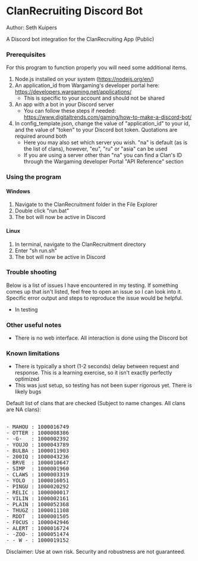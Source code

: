 # ClanRecruiting Discord Bot
Author: Seth Kuipers  
  
A Discord bot integration for the ClanRecruiting App (Public)
  
### Prerequisites  

For this program to function properly you will need some additional items.  
1. Node.js installed on your system (https://nodejs.org/en/)
2. An application_id from Wargaming's developer portal here: https://developers.wargaming.net/applications/  
   * This is specific to your account and should not be shared
3. An app with a bot in your Discord server
   * You can follow these steps if needed: https://www.digitaltrends.com/gaming/how-to-make-a-discord-bot/
4. In config_template.json, change the value of "application_id" to your id, and the value of "token" to your Discord bot token. Quotations are required around both
   * Here you may also set which server you wish. "na" is default (as is the list of clans), however, "eu", "ru" or "asia" can be used
   * If you are using a server other than "na" you can find a Clan's ID through the Wargaming developer Portal "API Reference" section
 
### Using the program  
  
#### Windows

1. Navigate to the ClanRecruitment folder in the File Explorer
2. Double click "run.bat"
3. The bot will now be active in Discord

#### Linux

1. In terminal, navigate to the ClanRecruitment directory
2. Enter "sh run.sh"
3. The bot will now be active in Discord
  
### Trouble shooting
  
Below is a list of issues I have encountered in my testing. If something comes up that isn't listed, feel free to open an issue so I can look into it. Specific error output and steps to reproduce the issue would be helpful.  
  
- In testing
  
###  Other useful notes  
  
- There is no web interface. All interaction is done using the Discord bot
  
### Known limitations  
  
- There is typically a short (1-2 seconds) delay between request and response. This is a learning exercise, so it isn't exactly perfectly optimized
- This was just setup, so testing has not been super rigorous yet. There is likely bugs

Default list of clans that are checked (Subject to name changes. All clans are NA clans):  
<pre>  
- MAHOU : 1000016749  
- OTTER : 1000008386  
- -G-   : 1000002392  
- YOUJO : 1000043789  
- BULBA : 1000011903  
- 200IQ : 1000043236  
- BRVE  : 1000010647  
- SIMP  : 1000001960  
- CLAWS : 1000003319  
- YOLO  : 1000016051  
- PINGU : 1000020292  
- RELIC : 1000000017  
- VILIN : 1000002161  
- PLAIN : 1000052368
- THUGZ : 1000011108
- RDDT  : 1000001505
- F0CUS : 1000042946  
- ALERT : 1000016724  
- -ZOO- : 1000051474  
- -_W_- : 1000019152
</pre>  
  
Disclaimer: Use at own risk. Security and robustness are not guaranteed.  
